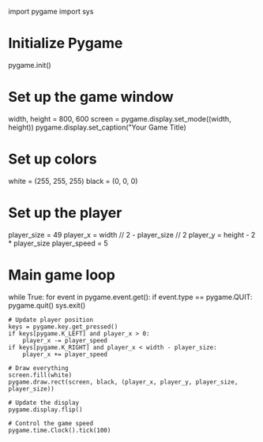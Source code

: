 import pygame
import sys

# Initialize Pygame
pygame.init()

# Set up the game window
width, height = 800, 600
screen = pygame.display.set_mode((width, height))
pygame.display.set_caption("Your Game Title)

# Set up colors
white = (255, 255, 255)
black = (0, 0, 0)

# Set up the player
player_size = 49
player_x = width // 2 - player_size // 2
player_y = height - 2 * player_size
player_speed = 5

# Main game loop
while True:
    for event in pygame.event.get():
        if event.type == pygame.QUIT:
            pygame.quit()
            sys.exit()

    # Update player position
    keys = pygame.key.get_pressed()
    if keys[pygame.K_LEFT] and player_x > 0:
        player_x -= player_speed
    if keys[pygame.K_RIGHT] and player_x < width - player_size:
        player_x += player_speed

    # Draw everything
    screen.fill(white)
    pygame.draw.rect(screen, black, (player_x, player_y, player_size, player_size))

    # Update the display
    pygame.display.flip()

    # Control the game speed
    pygame.time.Clock().tick(100)





 
